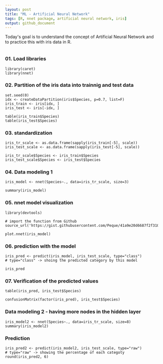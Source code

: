 ```yaml
---
layout: post
title: "ML - Artificial Neural Network"
tags: [R, nnet package, artificial neural network, iris]
output: github_document
---
```

Today's goal is to understand the concept of Artificial Neural Network and to practice this with iris data in R. 


```{r setup, include=FALSE}

```

### 01. Load libraries
```{r}
library(caret)
library(nnet)
```

### 02. Partition of the iris data into trainnig and test data
```{r}
set.seed(0)
idx <- createDataPartition(iris$Species, p=0.7, list=F)
iris_train <- iris[idx, ]
iris_test <- iris[-idx, ]
```

```{r}
table(iris_train$Species)
table(iris_test$Species)
```

### 03. standardization 
```{r}
iris_tr_scale <- as.data.frame(sapply(iris_train[-5], scale))
iris_test_scale <- as.data.frame(sapply(iris_test[-5], scale))
```

```{r}
iris_tr_scale$Species <- iris_train$Species
iris_test_scale$Species <- iris_test$Species
```

### 04. Data modeling 1
```{r}
iris_model <- nnet(Species~., data=iris_tr_scale, size=3)
```

```{r}
summary(iris_model)
```

### 05. nnet model visualization
```{r}
library(devtools)

# import the function from Github
source_url('https://gist.githubusercontent.com/Peque/41a9e20d6687f2f3108d/raw/85e14f3a292e126f1454864427e3a189c2fe33f3/nnet_plot_update.r')

plot.nnet(iris_model)
```

### 06. prediction with the model
```{r}
iris_pred <- predict(iris_model, iris_test_scale, type="class") 
# type="class" -> shoing the predicted category by this model

iris_pred
```

### 07. Verification of the predicted values
```{r}
table(iris_pred, iris_test$Species)
```

```{r}
confusionMatrix(factor(iris_pred), iris_test$Species)
```

### Data modeling 2 - having more nodes in the hidden layer 
```{r}
iris_model2 <- nnet(Species~., data=iris_tr_scale, size=8)
summary(iris_model2)
```

### Prediction 
```{r}
iris_pred2 <- predict(iris_model2, iris_test_scale, type="raw") 
# type="raw" -> showing the percentage of each categoty 
round(iris_pred2, 6)
```


